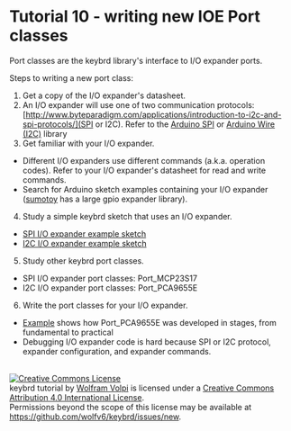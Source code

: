 Tutorial 10 - writing new IOE Port classes
==========================================
Port classes are the keybrd library's interface to I/O expander ports.

Steps to writing a new port class:

1. Get a copy of the I/O expander's datasheet.
2. An I/O expander will use one of two communication protocols: [http://www.byteparadigm.com/applications/introduction-to-i2c-and-spi-protocols/](SPI or I2C).
   Refer to the [Arduino SPI](https://www.arduino.cc/en/Reference/SPI)
   or [Arduino Wire (I2C)](https://www.arduino.cc/en/Reference/Wire) library
3. Get familiar with your I/O expander.
 * Different I/O expanders use different commands (a.k.a. operation codes).
   Refer to your I/O expander's datasheet for read and write commands.
 * Search for Arduino sketch examples containing your I/O expander
   ([sumotoy](https://github.com/sumotoy/gpio_expander) has a large gpio expander library).
4. Study a simple keybrd sketch that uses an I/O expander.
 * [SPI I/O expander example sketch](keybrd_4c_split_with_IOE/keybrd_4c_split_with_IOE.ino)
 * [I2C I/O expander example sketch](../examples/keybrd_PCA9655E/keybrd_PCA9655E.ino)
5. Study other keybrd port classes.
 * SPI I/O expander port classes: Port_MCP23S17
 * I2C I/O expander port classes: Port_PCA9655E 
6. Write the port classes for your I/O expander.
 * [Example](../examples/IOE_PCA9655E_development/) shows how Port_PCA9655E was developed in stages, from fundamental to practical
 * Debugging I/O expander code is hard because
   SPI or I2C protocol, expander configuration, and expander commands.

<br>
<a rel="license" href="https://creativecommons.org/licenses/by/4.0/"><img alt="Creative Commons License" style="border-width:0" src="https://licensebuttons.net/l/by/4.0/88x31.png" /></a><br /><span xmlns:dct="http://purl.org/dc/terms/" property="dct:title">keybrd tutorial</span> by <a xmlns:cc="https://creativecommons.org/ns" href="https://github.com/wolfv6/keybrd" property="cc:attributionName" rel="cc:attributionURL">Wolfram Volpi</a> is licensed under a <a rel="license" href="https://creativecommons.org/licenses/by/4.0/">Creative Commons Attribution 4.0 International License</a>.<br />Permissions beyond the scope of this license may be available at <a xmlns:cc="https://creativecommons.org/ns" href="https://github.com/wolfv6/keybrd/issues/new" rel="cc:morePermissions">https://github.com/wolfv6/keybrd/issues/new</a>.
